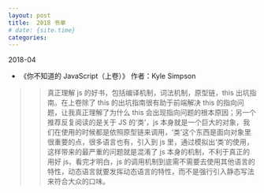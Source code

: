 ```yaml
---
layout: post
title:  2018 书单
# date: {site.time}
categories:
---
```


2018-04

* 《你不知道的 JavaScript（上卷）》 作者：Kyle Simpson

> > 真正理解 js 的好书，包括编译机制，词法机制，原型链，this 出坑指南。在上卷除了 this 的出坑指南很有助于前端解决 this 的指向问题，让我真正理解了为什么 this 会出现指向问题的根本原因；另一个推荐反复阅读的是关于 JS 的‘类’，js 本身就是一个巨大的对象，我们在使用的时候都是依照原型链来调用，‘类’这个东西是面向对象里很重要的点，很多语言也有，引入到 js 里，通过模拟出‘类’的使用，这样带来的最严重的问题就是混淆了 js 本身的机制，不利于真正的用好 js，看完才明白，js 的调用机制到底需不需要去使用其他语言的特性，动态语言就要发挥动态语言的特性，而不是强行引入静态写法来符合大众的口味。
